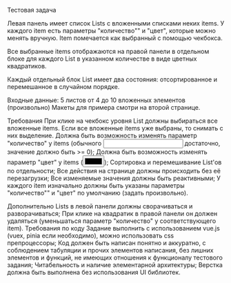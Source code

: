 Тестовая задача
 
Левая панель имеет список Lists с вложенными списками неких items. У каждого item есть параметры "количество"" и "цвет", которые можно менять вручную. Item помечается как выбранный с помощью чекбокса.
 
Все выбранные items отображаются на правой панели в отдельном блоке для каждого List в указанном количестве в виде цветных квадратиков.
 
Каждый отдельный блок List имеет два состояния: отсортированное и перемешанное в случайном порядке.
 
Входные данные: 5 листов от 4 до 10 вложенных элементов (произвольно)
Макеты для примера смотри на второй странице.
 
Требования
При клике на чекбокс уровня List должны выбираться все вложенные items. Если все вложенные items уже выбраны, то снимать с них выделение.
Должна быть возможность изменять параметр "количество" у items (обычного <input> достаточно, значение должно быть >= 0);
Должна быть возможность изменять параметр "цвет" у items (<input type="color">);
Сортировка и перемешивание List'ов по отдельности;
Все действия на странице должны происходить без её перезагрузки;
Все изменяемые значения должны быть реактивными;
У каждого item изначально должны быть указаны параметры "количество"" и "цвет" по умолчанию (задать произвольно).
 
Дополнительно
Lists в левой панели должны сворачиваться и разворачиваться;
При клике на квадратик в правой панели он должен удаляться (уменьшаться параметр "количество" у соответствующего item).
Требования по коду
Задание выполнить с использованием vue.js (vuex, pinia если необходимо), можно использовать css препроцессоры;
Код должен быть написан понятно и аккуратно, с соблюдением табуляции и прочих элементов написания, без лишних элементов и функций, не имеющих отношения к функционалу тестового задания;
Читабельность и наличие элементарной архитектуры;
Верстка должна быть выполнена без использования UI библиотек.
